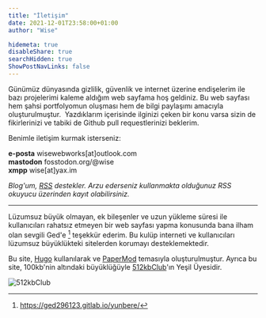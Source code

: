 ```yaml
---
title: "İletişim"
date: 2021-12-01T23:58:00+01:00
author: "Wise"

hidemeta: true
disableShare: true
searchHidden: true
ShowPostNavLinks: false
---
```


Günümüz dünyasında gizlilik, güvenlik ve internet üzerine endişelerim ile bazı projelerimi kaleme aldığım web sayfama hoş geldiniz. Bu web sayfası hem şahsi portfolyomun oluşması hem de bilgi paylaşımı amacıyla oluşturulmuştur.
​
Yazdıklarım içerisinde ilginizi çeken bir konu varsa sizin de fikirlerinizi ve tabiki de Github pull requestlerinizi beklerim.

Benimle iletişim kurmak isterseniz:

**e-posta** wisewebworks[at]outlook.com  
**mastodon** fosstodon.org/@wise  
**xmpp** wise[at]yax.im

*Blog'um, [RSS](https://wiseweb.works/index.xml) destekler. Arzu ederseniz kullanmakta olduğunuz RSS okuyucu üzerinden kayıt olabilirsiniz.*

---

Lüzumsuz büyük olmayan, ek bileşenler ve uzun yükleme süresi ile kullanıcıları rahatsız etmeyen bir web sayfası yapma konusunda bana ilham olan sevgili Ged'e [^1] teşekkür ederim. Bu kulüp interneti ve kullanıcıları lüzumsuz büyüklükteki sitelerden korumayı desteklemektedir.

Bu site, [Hugo](https://gohugo.io/) kullanılarak ve [PaperMod](https://github.com/adityatelange/hugo-PaperMod/) temasıyla oluşturulmuştur. Ayrıca bu site, 100kb'nin altındaki büyüklüğüyle [512kbClub](https://512kb.club/)'ın Yeşil Üyesidir.

![512kbClub](https://512kb.club/assets/images/green-team.svg)

[^1]: https://ged296123.gitlab.io/yunbere/
